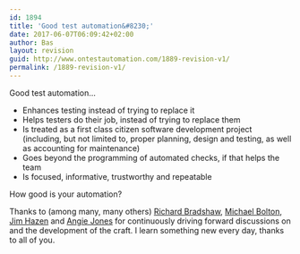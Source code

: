 ```yaml
---
id: 1894
title: 'Good test automation&#8230;'
date: 2017-06-07T06:09:42+02:00
author: Bas
layout: revision
guid: http://www.ontestautomation.com/1889-revision-v1/
permalink: /1889-revision-v1/
---
```

Good test automation&#8230;

  * Enhances testing instead of trying to replace it
  * Helps testers do their job, instead of trying to replace them
  * Is treated as a first class citizen software development project (including, but not limited to, proper planning, design and testing, as well as accounting for maintenance)
  * Goes beyond the programming of automated checks, if that helps the team
  * Is focused, informative, trustworthy and repeatable

How good is your automation?

Thanks to (among many, many others) <a href="http://www.thefriendlytester.co.uk/" target="_blank">Richard Bradshaw</a>, <a href="http://www.developsense.com/" target="_blank">Michael Bolton</a>, <a href="https://www.linkedin.com/in/jim-hazen-760b48/" target="_blank">Jim Hazen</a> and <a href="http://angiejones.tech/" target="_blank">Angie Jones</a> for continuously driving forward discussions on and the development of the craft. I learn something new every day, thanks to all of you.